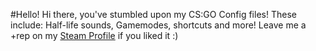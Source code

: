 #Hello!
Hi there, you've stumbled upon my CS:GO Config files!
These include: Half-life sounds, Gamemodes, shortcuts and more!
Leave me a +rep on my [Steam Profile](https://steamcommunity.com/id/limatt/) if you liked it :)
